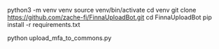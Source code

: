 python3 -m venv venv
source venv/bin/activate
cd venv
git clone https://github.com/zache-fi/FinnaUploadBot.git
cd FinnaUploadBot
pip install -r requirements.txt

python upload_mfa_to_commons.py
